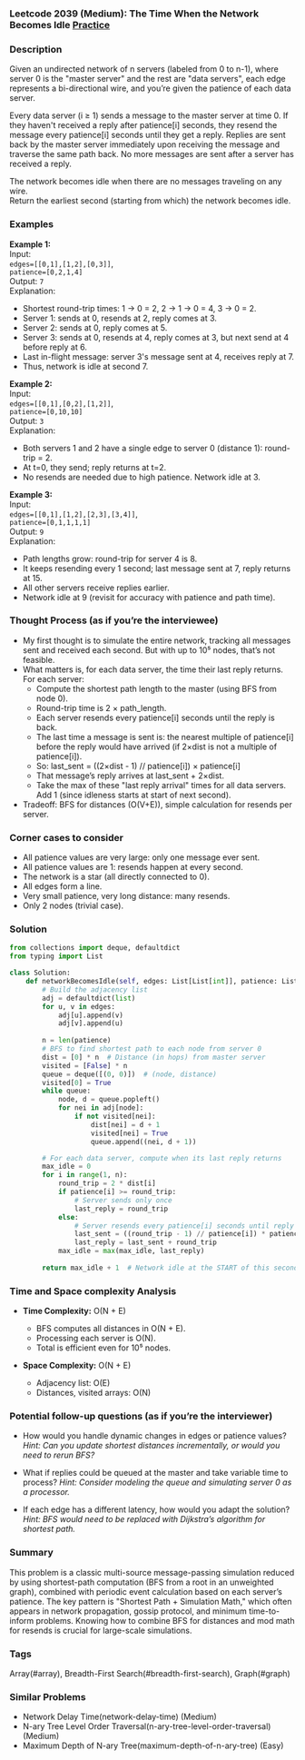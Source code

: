 ### Leetcode 2039 (Medium): The Time When the Network Becomes Idle [Practice](https://leetcode.com/problems/the-time-when-the-network-becomes-idle)

### Description  
Given an undirected network of n servers (labeled from 0 to n-1), where server 0 is the "master server" and the rest are "data servers", each edge represents a bi-directional wire, and you’re given the patience of each data server.

Every data server (i ≥ 1) sends a message to the master server at time 0. If they haven't received a reply after patience[i] seconds, they resend the message every patience[i] seconds until they get a reply. Replies are sent back by the master server immediately upon receiving the message and traverse the same path back. No more messages are sent after a server has received a reply.

The network becomes idle when there are no messages traveling on any wire.  
Return the earliest second (starting from which) the network becomes idle.

### Examples  

**Example 1:**  
Input:  
`edges=[[0,1],[1,2],[0,3]]`,  
`patience=[0,2,1,4]`  
Output: `7`  
Explanation:  
- Shortest round-trip times: 1 → 0 = 2, 2 → 1 → 0 = 4, 3 → 0 = 2.
- Server 1: sends at 0, resends at 2, reply comes at 3.
- Server 2: sends at 0, reply comes at 5.
- Server 3: sends at 0, resends at 4, reply comes at 3, but next send at 4 before reply at 6. 
- Last in-flight message: server 3's message sent at 4, receives reply at 7.
- Thus, network is idle at second 7.

**Example 2:**  
Input:  
`edges=[[0,1],[0,2],[1,2]]`,  
`patience=[0,10,10]`  
Output: `3`  
Explanation:  
- Both servers 1 and 2 have a single edge to server 0 (distance 1): round-trip = 2.
- At t=0, they send; reply returns at t=2.
- No resends are needed due to high patience. Network idle at 3.

**Example 3:**  
Input:  
`edges=[[0,1],[1,2],[2,3],[3,4]]`,  
`patience=[0,1,1,1,1]`  
Output: `9`  
Explanation:  
- Path lengths grow: round-trip for server 4 is 8.
- It keeps resending every 1 second; last message sent at 7, reply returns at 15.
- All other servers receive replies earlier.
- Network idle at 9 (revisit for accuracy with patience and path time).

### Thought Process (as if you’re the interviewee)  
- My first thought is to simulate the entire network, tracking all messages sent and received each second. But with up to 10⁵ nodes, that’s not feasible.
- What matters is, for each data server, the time their last reply returns. For each server:
  - Compute the shortest path length to the master (using BFS from node 0).
  - Round-trip time is 2 × path_length.
  - Each server resends every patience[i] seconds until the reply is back.
  - The last time a message is sent is: the nearest multiple of patience[i] before the reply would have arrived (if 2×dist is not a multiple of patience[i]).
  - So: last_sent = ((2×dist - 1) // patience[i]) × patience[i]
  - That message’s reply arrives at last_sent + 2×dist.
  - Take the max of these "last reply arrival" times for all data servers. Add 1 (since idleness starts at start of next second).
- Tradeoff: BFS for distances (O(V+E)), simple calculation for resends per server.

### Corner cases to consider  
- All patience values are very large: only one message ever sent.
- All patience values are 1: resends happen at every second.
- The network is a star (all directly connected to 0).
- All edges form a line.
- Very small patience, very long distance: many resends.
- Only 2 nodes (trivial case).

### Solution

```python
from collections import deque, defaultdict
from typing import List

class Solution:
    def networkBecomesIdle(self, edges: List[List[int]], patience: List[int]) -> int:
        # Build the adjacency list
        adj = defaultdict(list)
        for u, v in edges:
            adj[u].append(v)
            adj[v].append(u)
        
        n = len(patience)
        # BFS to find shortest path to each node from server 0
        dist = [0] * n  # Distance (in hops) from master server
        visited = [False] * n
        queue = deque([(0, 0)])  # (node, distance)
        visited[0] = True
        while queue:
            node, d = queue.popleft()
            for nei in adj[node]:
                if not visited[nei]:
                    dist[nei] = d + 1
                    visited[nei] = True
                    queue.append((nei, d + 1))

        # For each data server, compute when its last reply returns
        max_idle = 0
        for i in range(1, n):
            round_trip = 2 * dist[i]
            if patience[i] >= round_trip:
                # Server sends only once
                last_reply = round_trip
            else:
                # Server resends every patience[i] seconds until reply is received
                last_sent = ((round_trip - 1) // patience[i]) * patience[i]
                last_reply = last_sent + round_trip
            max_idle = max(max_idle, last_reply)
        
        return max_idle + 1  # Network idle at the START of this second
```

### Time and Space complexity Analysis  

- **Time Complexity:** O(N + E)  
  - BFS computes all distances in O(N + E).
  - Processing each server is O(N).
  - Total is efficient even for 10⁵ nodes.

- **Space Complexity:** O(N + E)  
  - Adjacency list: O(E)
  - Distances, visited arrays: O(N)

### Potential follow-up questions (as if you’re the interviewer)  

- How would you handle dynamic changes in edges or patience values?
  *Hint: Can you update shortest distances incrementally, or would you need to rerun BFS?*

- What if replies could be queued at the master and take variable time to process?
  *Hint: Consider modeling the queue and simulating server 0 as a processor.*

- If each edge has a different latency, how would you adapt the solution?
  *Hint: BFS would need to be replaced with Dijkstra’s algorithm for shortest path.*

### Summary
This problem is a classic multi-source message-passing simulation reduced by using shortest-path computation (BFS from a root in an unweighted graph), combined with periodic event calculation based on each server’s patience. The key pattern is "Shortest Path + Simulation Math," which often appears in network propagation, gossip protocol, and minimum time-to-inform problems. Knowing how to combine BFS for distances and mod math for resends is crucial for large-scale simulations.

### Tags
Array(#array), Breadth-First Search(#breadth-first-search), Graph(#graph)

### Similar Problems
- Network Delay Time(network-delay-time) (Medium)
- N-ary Tree Level Order Traversal(n-ary-tree-level-order-traversal) (Medium)
- Maximum Depth of N-ary Tree(maximum-depth-of-n-ary-tree) (Easy)